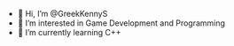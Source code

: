 - 👋 Hi, I’m @GreekKennyS
- 👀 I’m interested in Game Development and Programming
- 🌱 I’m currently learning C++

<!---
GreekKennyS/GreekKennyS is a ✨ special ✨ repository because its `README.md` (this file) appears on your GitHub profile.
You can click the Preview link to take a look at your changes.
--->
